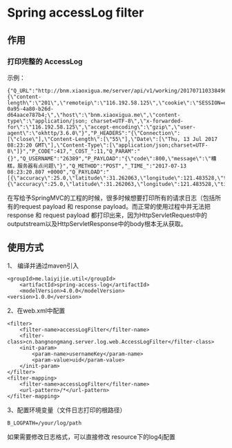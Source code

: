 # Spring accessLog filter

## 作用


### 打印完整的 AccessLog

示例：
	
	{"Q_URL":"http://bnm.xiaoxigua.me/server/api/v1/working/201707110338496382174971/points","_LOGGER_":"Access","Q_HEADERS":"{\"content-length\":\"201\",\"remoteip\":\"116.192.58.125\",\"cookie\":\"SESSION=ec8db250-0a95-4a80-b26d-d64aace787b4;\",\"host\":\"bnm.xiaoxigua.me\",\"content-type\":\"application/json; charset=UTF-8\",\"x-forwarded-for\":\"116.192.58.125\",\"accept-encoding\":\"gzip\",\"user-agent\":\"okhttp/3.6.0\"}","P_HEADERS":"{\"Connection\":[\"close\"],\"Content-Length\":[\"55\"],\"Date\":[\"Thu, 13 Jul 2017 08:23:20 GMT\"],\"Content-Type\":[\"application/json;charset=UTF-8\"]}","P_CODE":417,"_COST_":11,"Q_PARAM":"{}","Q_USERNAME":"26389","P_PAYLOAD":"{\"code\":800,\"message\":\"糟糕，服务器有点问题\"}","Q_METHOD":"POST","_TIME_":"2017-07-13 08:23:20.807 +0000","Q_PAYLOAD":"[{\"accuracy\":25.0,\"latitude\":31.262063,\"longitude\":121.483528,\"timestamp\":1499934195526,\"uid\":26392},{\"accuracy\":25.0,\"latitude\":31.262063,\"longitude\":121.483528,\"timestamp\":1499934200568,\"uid\":26392}]"}

在写给予SpringMVC的工程的时候，很多时候想要打印所有的请求日志（包括所有的request payload 和 response payload。而正常的使用过程中并无法把 response 和 request payload 都打印出来，因为HttpServletRequest中的outputstream以及HttpServletResponse中的body根本无从获取。


## 使用方式

1、 编译并通过maven引入
	
	<groupId>me.laiyijie.util</groupId>
    	<artifactId>spring-access-log</artifactId>
    	<modelVersion>4.0.0</modelVersion>
    <version>1.0.0</version>

2、在web.xml中配置

	<filter>
        <filter-name>accessLogFilter</filter-name>
        <filter-class>cn.bangnongmang.server.log.web.AccessLogFilter</filter-class>
        <init-param>
            <param-name>usernameKey</param-name>
            <param-value>uid</param-value>
        </init-param>
    </filter>
    <filter-mapping>
        <filter-name>accessLogFilter</filter-name>
        <url-pattern>/*</url-pattern>
    </filter-mapping>

3、配置环境变量（文件日志打印的根路径）

	B_LOGPATH=/your/log/path
如果需要修改日志格式，可以直接修改 resource下的log4j配置
	
	